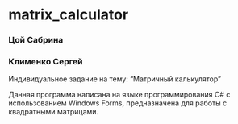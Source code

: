 # matrix_calculator
### Цой Сабрина
### Клименко Сергей

Индивидуальное задание на тему: “Матричный калькулятор”

Данная программа написана на языке программирования C# с использованием Windows Forms, предназначена для работы с квадратными матрицами.
